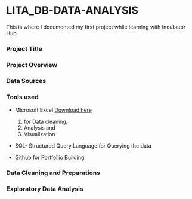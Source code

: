 # LITA_DB-DATA-ANALYSIS
This is where I documented my first project while learning with Incubator Hub
### Project Title
### Project Overview
### Data Sources
### Tools used
- Microsoft Excel [Download here](https://www.microsoft.com)
  1. for Data cleaning,
  2. Analysis and
  3. Visualization
  
- SQL- Structured Query Language for Querying the data
- Github for Portfoilio Building

### Data Cleaning and Preparations
### Exploratory Data Analysis
